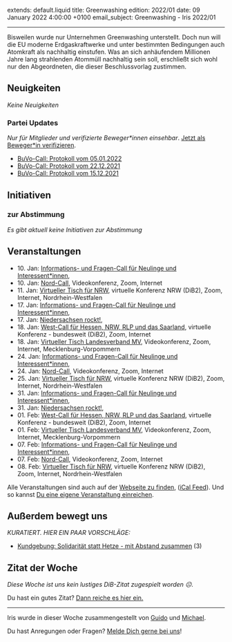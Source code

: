
extends: default.liquid
title: Greenwashing
edition: 2022/01
date: 09 January 2022 4:00:00 +0100
email_subject: Greenwashing - Iris 2022/01

---
Bisweilen wurde nur Unternehmen Greenwashing unterstellt. Doch nun will die EU moderne Erdgaskraftwerke und unter bestimmten Bedingungen auch Atomkraft als nachhaltig einstufen.
Was an sich anhäufendem Millionen Jahre lang strahlenden Atommüll nachhaltig sein soll, erschließt sich wohl nur den Abgeordneten, die dieser Beschlussvorlag zustimmen.

## Neuigkeiten

_Keine Neuigkeiten_

### Partei Updates

_Nur für Mitglieder und verifizierte Beweger\*innen einsehbar_. [Jetzt als Beweger\*in verifizieren](https://dib.de/bewegerin-werden/).

 - [BuVo-Call: Protokoll vom 05.01.2022](https://marktplatz.dib.de/t/buvo-call-protokoll-vom-05-01-2022/39227)
 - [BuVo-Call: Protokoll vom 22.12.2021](https://marktplatz.dib.de/t/buvo-call-protokoll-vom-22-12-2021/39216)
 - [BuVo-Call: Protokoll vom 15.12.2021](https://marktplatz.dib.de/t/buvo-call-protokoll-vom-15-12-2021/39199)

## Initiativen

### zur Abstimmung
_Es gibt aktuell keine Initiativen zur Abstimmung_

## Veranstaltungen

 - 10.&nbsp;Jan: [Informations- und Fragen-Call für Neulinge und Interessent*innen](https://dib.de/veranstaltungen/informations-und-fragen-call-fuer-neulinge-und-interessentinnen-2022-01-10/), 
 - 10.&nbsp;Jan: [Nord-Call](https://dib.de/veranstaltungen/nord-call-2022-01-10/), Videokonferenz, Zoom, Internet
 - 11.&nbsp;Jan: [Virtueller Tisch für NRW](https://dib.de/veranstaltungen/virtueller-tisch-landesverbaende-bwby-2022-01-11/), virtuelle Konferenz NRW (DiB2), Zoom, Internet, Nordrhein-Westfalen
 - 17.&nbsp;Jan: [Informations- und Fragen-Call für Neulinge und Interessent*innen](https://dib.de/veranstaltungen/informations-und-fragen-call-fuer-neulinge-und-interessentinnen-2022-01-17/), 
 - 17.&nbsp;Jan: [Niedersachsen rockt!](https://dib.de/veranstaltungen/niedersachsen-call-2022-01-17/), 
 - 18.&nbsp;Jan: [West-Call für Hessen, NRW, RLP und das Saarland](https://dib.de/veranstaltungen/west-call-fuer-hessen-nrw-rlp-und-das-saarland-2022-01-18/), virtuelle Konferenz - bundesweit (DiB2), Zoom, Internet
 - 18.&nbsp;Jan: [Virtueller Tisch Landesverband MV](https://dib.de/veranstaltungen/mv-call-2022-01-18/), Videokonferenz, Zoom, Internet, Mecklenburg-Vorpommern
 - 24.&nbsp;Jan: [Informations- und Fragen-Call für Neulinge und Interessent*innen](https://dib.de/veranstaltungen/informations-und-fragen-call-fuer-neulinge-und-interessentinnen-2022-01-24/), 
 - 24.&nbsp;Jan: [Nord-Call](https://dib.de/veranstaltungen/nord-call-2022-01-24/), Videokonferenz, Zoom, Internet
 - 25.&nbsp;Jan: [Virtueller Tisch für NRW](https://dib.de/veranstaltungen/virtueller-tisch-landesverbaende-bwby-2022-01-25/), virtuelle Konferenz NRW (DiB2), Zoom, Internet, Nordrhein-Westfalen
 - 31.&nbsp;Jan: [Informations- und Fragen-Call für Neulinge und Interessent*innen](https://dib.de/veranstaltungen/informations-und-fragen-call-fuer-neulinge-und-interessentinnen-2022-01-31/), 
 - 31.&nbsp;Jan: [Niedersachsen rockt!](https://dib.de/veranstaltungen/niedersachsen-call-2022-01-31/), 
 - 01.&nbsp;Feb: [West-Call für Hessen, NRW, RLP und das Saarland](https://dib.de/veranstaltungen/west-call-fuer-hessen-nrw-rlp-und-das-saarland-2022-02-01/), virtuelle Konferenz - bundesweit (DiB2), Zoom, Internet
 - 01.&nbsp;Feb: [Virtueller Tisch Landesverband MV](https://dib.de/veranstaltungen/mv-call-2022-02-01/), Videokonferenz, Zoom, Internet, Mecklenburg-Vorpommern
 - 07.&nbsp;Feb: [Informations- und Fragen-Call für Neulinge und Interessent*innen](https://dib.de/veranstaltungen/informations-und-fragen-call-fuer-neulinge-und-interessentinnen-2022-02-07/), 
 - 07.&nbsp;Feb: [Nord-Call](https://dib.de/veranstaltungen/nord-call-2022-02-07/), Videokonferenz, Zoom, Internet
 - 08.&nbsp;Feb: [Virtueller Tisch für NRW](https://dib.de/veranstaltungen/virtueller-tisch-landesverbaende-bwby-2022-02-08/), virtuelle Konferenz NRW (DiB2), Zoom, Internet, Nordrhein-Westfalen

Alle Veranstaltungen sind auch auf der [Webseite zu finden](https://dib.de/veranstaltungen/), ([iCal Feed](https://dib.de/?ical=1)). Und so kannst [Du eine eigene Veranstaltung einreichen](https://marktplatz.dib.de/t/eine-veranstaltung-auf-der-webseite-einreichen/21379).


## Außerdem bewegt uns

_KURATIERT. HIER EIN PAAR VORSCHLÄGE:_
 - [Kundgebung: Solidarität statt Hetze - mit Abstand zusammen](https://marktplatz.dib.de/t/kundgebung-solidaritaet-statt-hetze-mit-abstand-zusammen/39228) (3)


## Zitat der Woche
_Diese Woche ist uns kein lustiges DiB-Zitat zugespielt worden ☹._

Du hast ein gutes Zitat? [Dann reiche es hier ein.](https://marktplatz.dib.de/t/fortsetzung-lustige-dib-zitate/24431)


---

Iris wurde in dieser Woche zusammengestellt von [Guido](https://marktplatz.dib.de/u/Guido/) und [Michael](https://marktplatz.dib.de/u/MichaelVoss/).

Du hast Anregungen oder Fragen? [Melde Dich gerne bei uns](https://marktplatz.dib.de/t/neu-iris-die-woechtliche-zusammenfasssung-zum-sonntagsbrunch/10990)!

